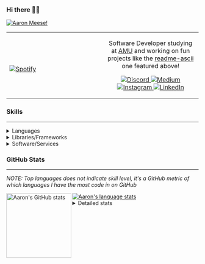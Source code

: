 ### Hi there 👋🏻
[![Aaron Meese!](https://user-images.githubusercontent.com/17814535/88975338-a2aabf00-d27f-11ea-963f-8a19608716b4.png)](https://github.com/ajmeese7/readme-ascii "README ASCII")

<!-- Modified from project here: https://github.com/novatorem/novatorem -->
<table width="100%"> 
  <tr>
  <td width="50%">
      
&nbsp; <br> [![Spotify](https://ajmeese7.vercel.app/api/spotify)](https://open.spotify.com/user/ajmeese)

  </td>
  <td width="50%">

<p align="center">
Software Developer studying at <a href="https://www.amu.apus.edu/">AMU</a> and working on fun 
projects like the <a href="https://github.com/ajmeese7/readme-ascii">readme-ascii</a> one featured above!
</p>
<p align="center">
  <a href="https://discord.gg/PxRTQg3">
    <img src="https://img.shields.io/badge/discord-ajmeese7%234835-369?style=flat-square&logo=discord&logoColor=white&color=purple" alt="Discord" title="Discord">
  </a>
  <a href="https://link.aaronmeese.com/medium">
    <img src="https://img.shields.io/badge/medium-ajmeese7-1DB954?style=flat-square&logo=medium&logoColor=white" alt="Medium" title="Medium">
  </a>
  <br />
  <a href="https://link.aaronmeese.com/instagram">
    <img src="https://img.shields.io/badge/instagram-ajmeese7-1DB954?style=flat-square&logo=instagram&logoColor=white&color=c13584" alt="Instagram" title="Instagram">
  </a>
  <a href="https://link.aaronmeese.com/linkedin">
    <img src="https://img.shields.io/badge/linkedIn-aaronmeese-1DB954?style=flat-square&logo=linkedin&logoColor=white&color=blue" alt="LinkedIn" title="LinkedIn">
  </a>
</p>
  </td>
  </table>

[//]: <> (The `&nbsp;` is to have Aphelion take up more space)

### Skills ###
----
<details>
<summary>Languages</summary>

+ JavaScript
+ HTML
+ CSS
    + [README ASCII](https://github.com/ajmeese7/readme-ascii)
+ PHP
    + [Coupon Booked](https://github.com/ajmeese7/coupon-booked)
    + [Steam Summary](https://github.com/ajmeese7/steam-summary)
+ Java
    + [BRCC Java](https://github.com/ajmeese7/brcc-java)
    + [Euler Problems](https://github.com/ajmeese7/euler-problems)

</details>
<details>
<summary>Libraries/Frameworks</summary>

+ NodeJS
    + [Snapchat Share](https://github.com/ajmeese7/snapchat-share)
    + [FRC Spreadsheets](https://github.com/ajmeese7/frc-spreadsheets)
+ Cordova
+ React Native
+ jQuery
+ Discord.js
    + [Spambot](https://github.com/ajmeese7/spambot)
    + [Automatic Reactions](https://github.com/ajmeese7/automatic-reactions)
    + [Multiple Reactions](https://github.com/ajmeese7/multiple-reactions)
    + [Galley Calls](https://github.com/ajmeese7/galley-calls)
    + [Tatsu Toolbox](https://github.com/ajmeese7/tatsu-toolbox)
+ Puppeteer
    + [README ASCII](https://github.com/ajmeese7/readme-ascii)
    + [Dynamic Page Retrieval](https://github.com/ajmeese7/dynamic-page-retrieval)
+ Nightmare.js
    + [Steam Queue Clicker](https://github.com/ajmeese7/steam-queue-clicker)
    + [Repbot](https://github.com/ajmeese7/repbot)
+ Express
    + [Galley Calls](https://github.com/ajmeese7/galley-calls)
+ pdf-lib
+ async

</details>
<details>
<summary>Software/Services</summary>

+ Wallpaper Engine
    + [Random Wallpaper](https://github.com/ajmeese7/random-wallpaper)
    + [Image of the Day](https://github.com/ajmeese7/image-of-the-day)
+ phpMyAdmin
+ cPanel
+ Cloudinary
+ Cloudflare Workers
+ Firefox Extensions
    + [Chess Next Move](https://github.com/ajmeese7/chess-next-move)
    + [Gmail Label Organizer](https://github.com/ajmeese7/gmail-label-organizer)
+ Google Analytics
+ Heroku
+ Nexmo
+ Twilio
    + [Galley Calls](https://github.com/ajmeese7/galley-calls)
+ Sonix
    + [Galley Calls](https://github.com/ajmeese7/galley-calls)
+ Auth0
+ OneSignal

</details>

### GitHub Stats ###
----
*NOTE: Top languages does not indicate skill level, it's a GitHub metric of which languages I have the most code in on GitHub*

<a href="https://profile-summary-for-github.com/user/ajmeese7">
  <img align="left" height="170px" src="https://github-readme-stats.vercel.app/api?username=ajmeese7&show_icons=true&line_height=27&count_private=true&include_all_commits=true" alt="Aaron's GitHub stats"/>
  <img src="https://github-readme-stats.vercel.app/api/top-langs/?username=ajmeese7&hide_langs_below=5&layout=compact" alt="Aaron's language stats"/>
</a>

<details>
<summary>Detailed stats</summary>

### :zap: Recent Activity
<!--START_SECTION:activity-->
1. 🗣 Commented on [#169](https://github.com/jlobos/instagram-web-api/issues/169) in [jlobos/instagram-web-api](https://github.com/jlobos/instagram-web-api)
2. 🎉 Merged PR [#4](https://github.com/ajmeese7/snapchat-share/pull/4) in [ajmeese7/snapchat-share](https://github.com/ajmeese7/snapchat-share)
3. ❗️ Closed issue [#1](https://github.com/hellokellyworld/purejswatermark-js-example/issues/1) in [hellokellyworld/purejswatermark-js-example](https://github.com/hellokellyworld/purejswatermark-js-example)
4. 🗣 Commented on [#1](https://github.com/hellokellyworld/purejswatermark-js-example/issues/1) in [hellokellyworld/purejswatermark-js-example](https://github.com/hellokellyworld/purejswatermark-js-example)
5. ❗️ Opened issue [#1](https://github.com/hellokellyworld/purejswatermark-js-example/issues/1) in [hellokellyworld/purejswatermark-js-example](https://github.com/hellokellyworld/purejswatermark-js-example)
<!--END_SECTION:activity-->

### 🧐 Waka Stats
<!--START_SECTION:waka-->
**🐱 My Github Data** 

> 🏆 104 Contributions in the Year 2021
 > 
> 📦 65.2 kB Used in Github's Storage 
 > 
> 🚫 Not Opted to Hire
 > 
> 📜 50 Public Repositories 
 > 
> 🔑 20 Private Repositories  
 > 
**I'm an Early 🐤** 

```text
🌞 Morning    305 commits    ████████░░░░░░░░░░░░░░░░░   34.0% 
🌆 Daytime    388 commits    ██████████░░░░░░░░░░░░░░░   43.26% 
🌃 Evening    193 commits    █████░░░░░░░░░░░░░░░░░░░░   21.52% 
🌙 Night      11 commits     ░░░░░░░░░░░░░░░░░░░░░░░░░   1.23%

```
📅 **I'm Most Productive on Saturday** 

```text
Monday       108 commits    ███░░░░░░░░░░░░░░░░░░░░░░   12.04% 
Tuesday      121 commits    ███░░░░░░░░░░░░░░░░░░░░░░   13.49% 
Wednesday    93 commits     ██░░░░░░░░░░░░░░░░░░░░░░░   10.37% 
Thursday     105 commits    ███░░░░░░░░░░░░░░░░░░░░░░   11.71% 
Friday       129 commits    ███░░░░░░░░░░░░░░░░░░░░░░   14.38% 
Saturday     174 commits    ████░░░░░░░░░░░░░░░░░░░░░   19.4% 
Sunday       167 commits    ████░░░░░░░░░░░░░░░░░░░░░   18.62%

```


📊 **This Week I Spent My Time On** 

```text
⌚︎ Time Zone: America/Chicago

💬 Programming Languages: 
JavaScript               1 hr 37 mins        ██████████████░░░░░░░░░░░   59.43% 
HTML                     27 mins             ████░░░░░░░░░░░░░░░░░░░░░   17.01% 
CSS                      23 mins             ███░░░░░░░░░░░░░░░░░░░░░░   14.27% 
Text                     5 mins              ░░░░░░░░░░░░░░░░░░░░░░░░░   3.49% 
JSON                     4 mins              ░░░░░░░░░░░░░░░░░░░░░░░░░   2.56%

🐱‍💻 Projects: 
social-dashboard         1 hr 52 mins        █████████████████░░░░░░░░   68.38% 
_WebDev-College          51 mins             ███████░░░░░░░░░░░░░░░░░░   31.33% 
aaronmeese.com           0 secs              ░░░░░░░░░░░░░░░░░░░░░░░░░   0.1% 
eatshitanddie.xyz        0 secs              ░░░░░░░░░░░░░░░░░░░░░░░░░   0.07% 
spambot                  0 secs              ░░░░░░░░░░░░░░░░░░░░░░░░░   0.06%

```

**I Mostly Code in JavaScript** 

```text
JavaScript               30 repos            ██████████████░░░░░░░░░░░   57.69% 
HTML                     9 repos             ████░░░░░░░░░░░░░░░░░░░░░   17.31% 
Java                     4 repos             ██░░░░░░░░░░░░░░░░░░░░░░░   7.69% 
CSS                      3 repos             █░░░░░░░░░░░░░░░░░░░░░░░░   5.77% 
Python                   3 repos             █░░░░░░░░░░░░░░░░░░░░░░░░   5.77%

```



<!--END_SECTION:waka-->
</details>
